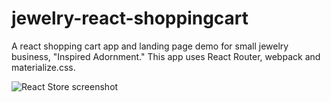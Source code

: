 # jewelry-react-shoppingcart
A react shopping cart app and landing page demo for small jewelry business, "Inspired Adornment." This app uses React Router, webpack and materialize.css. 

<img src="http://aliciaworks.com/images/react-jewelrystore-screenshot.jpg" alt="React Store screenshot">
